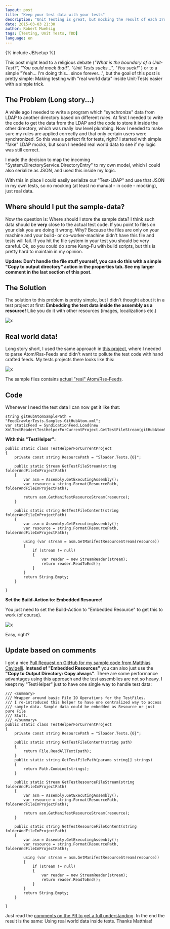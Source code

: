 ```yaml
---
layout: post
title: "Keep your test data with your tests"
description: "Unit Testing is great, but mocking the result of each 3rd party call can be a pain. Why not embedding actual real world test data inside your test data and keep you sane?"
date: 2015-03-03 21:30
author: Robert Muehsig
tags: [Testing, Unit Tests, TDD]
language: en
---
```

{% include JB/setup %}

This post might lead to a religious debate (_"What is the boundary of a Unit-Test?", "You could mock that!", "Unit Tests sucks...", "You suck!"_ ) or to a simple "Yeah... I'm doing this... since forever...", but the goal of this post is pretty simple: Making testing with "real world data" inside Unit-Tests easier with a simple trick.  

## The Problem (Long story...)

A while ago I needed to write a program which "synchronize" data from LDAP to another directory based on different rules. At first I needed to write the code to get the data from the LDAP and the code to store it inside the other directory, which was really low level plumbing. Now I needed to make sure my rules are applied correctly and that only certain users were synchronized. So this was a perfect fit for tests, right?
I started with simple "fake" LDAP mocks, but soon I needed real world data to see if my logic was still correct. 

I made the decision to map the incoming "System.DirectoryService.DirectoryEntry" to my own model, which I could also serialize as JSON, and used this inside my logic.

With this in place I could easily serialize our "Test-LDAP" and use that JSON in my own tests, so no mocking (at least no manual - in code - mocking), just real data.  

## Where should I put the sample-data?

Now the question is: Where should I store the sample data? I think such data should be __very__ close to the actual test code. If you point to files on your disk you are doing it wrong. Why? Because the files are only on your machine and your build- or co-worker-machine didn't have this file and tests will fail. If you hit the file system in your test you should be very careful.
Ok, so you could do some Kung-Fu with build scripts, but this is pretty hard to maintain in my opinion. 

__Update: Don't handle the file stuff yourself, you can do this with a simple "Copy to output directory" action in the properties tab. See my larger comment in the last section of this post.__

## The Solution   

The solution to this problem is pretty simple, but I didn't thought about it in a test project at first: __Embedding the test data inside the assembly as a resource!__ Like you do it with other resources (images, localizations etc.)

![x]({{BASE_PATH}}/assets/md-images/2015-03-03/mind_blown.gif "Whooooho...")

## Real world data!

Long story short, I used the same approach in [this project](https://github.com/Code-Inside/Sloader), where I needed to parse Atom/Rss-Feeds and didn't want to pollute the test code with hand crafted feeds. My tests projects there looks like this:

![x]({{BASE_PATH}}/assets/md-images/2015-03-03/testproj.png "Test Project")

The sample files contains [actual "real" Atom/Rss-Feeds](https://github.com/Code-Inside/Sloader/tree/master/tests/Sloader.Tests/FeedCrawlerTests/Samples). 

## Code

Whenever I need the test data I can now get it like that:

    string gitHubAtomSamplePath = "FeedCrawlerTests.Samples.GitHubAtom.xml";
    var staticFeed = SyndicationFeed.Load(new XmlTextReader(TestHelperForCurrentProject.GetTestFileStream(gitHubAtomSamplePath)));
 
__With this "TestHelper":__
 
    public static class TestHelperForCurrentProject
    {
        private const string ResourcePath = "Sloader.Tests.{0}";

        public static Stream GetTestFileStream(string folderAndFileInProjectPath)
        {
            var asm = Assembly.GetExecutingAssembly();
            var resource = string.Format(ResourcePath, folderAndFileInProjectPath);

            return asm.GetManifestResourceStream(resource);
        }

        public static string GetTestFileContent(string folderAndFileInProjectPath)
        {
            var asm = Assembly.GetExecutingAssembly();
            var resource = string.Format(ResourcePath, folderAndFileInProjectPath);

            using (var stream = asm.GetManifestResourceStream(resource))
            {
                if (stream != null)
                {
                    var reader = new StreamReader(stream);
                    return reader.ReadToEnd();
                }
            }
            return String.Empty;
        }

    }

__Set the Build-Action to: Embedded Resource!__

You just need to set the Build-Action to "Embedded Resource" to get this to work (of course).
	
![x]({{BASE_PATH}}/assets/md-images/2015-03-03/embed.png "Embedded Resource")

Easy, right? 

## Update based on comments

I got a nice [Pull Request on GitHub for my sample code from Matthias Cavigelli](https://github.com/Code-Inside/Sloader/pull/9). __Instead of "Embedded Resources"__ you can also just use the __"Copy to Output Directory: Copy always"__. 
There are some performance advantages using this approach and the test assemblies are not so heavy. I keept my "TestHelper" just to have one single way to handle test data:

    /// <summary>
    /// Wrapper around basic File IO Operations for the TestFiles.
    /// I re-introduced this helper to have one centralized way to access 
    /// sample data. Sample data could be embedded as Resource or just pure File 
    /// Stuff. 
    /// </summary>
    public static class TestHelperForCurrentProject
    {
        private const string ResourcePath = "Sloader.Tests.{0}";

        public static string GetTestFileContent(string path)
        {
            return File.ReadAllText(path);
        }
        public static string GetTestFilePath(params string[] strings)
        {
            return Path.Combine(strings);
        }

        public static Stream GetTestResourceFileStream(string folderAndFileInProjectPath)
        {
            var asm = Assembly.GetExecutingAssembly();
            var resource = string.Format(ResourcePath, folderAndFileInProjectPath);

            return asm.GetManifestResourceStream(resource);
        }

        public static string GetTestResourceFileContent(string folderAndFileInProjectPath)
        {
            var asm = Assembly.GetExecutingAssembly();
            var resource = string.Format(ResourcePath, folderAndFileInProjectPath);

            using (var stream = asm.GetManifestResourceStream(resource))
            {
                if (stream != null)
                {
                    var reader = new StreamReader(stream);
                    return reader.ReadToEnd();
                }
            }
            return String.Empty;
        }

    }

Just read the [comments on the PR to get a full understanding](https://github.com/Code-Inside/Sloader/pull/9). In the end the result is the same: Using real world data inside tests. Thanks Matthias!